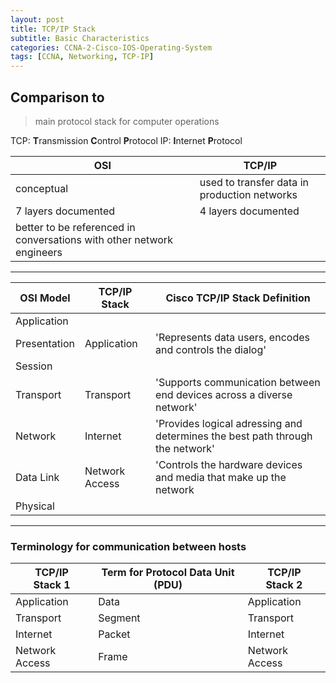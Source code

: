 ```yaml
--- 
layout: post 
title: TCP/IP Stack
subtitle: Basic Characteristics
categories: CCNA-2-Cisco-IOS-Operating-System
tags: [CCNA, Networking, TCP-IP]
---
```


## Comparison to 

> main protocol stack for computer operations

TCP: **T**ransmission **C**ontrol **P**rotocol
IP: **I**nternet **P**rotocol

| OSI | TCP/IP|
| --- | --- |
| conceptual | used to transfer data in production networks |
| 7 layers documented | 4 layers documented |
| better to be referenced in conversations with other network engineers |  |

<hr>

| OSI Model | TCP/IP Stack | Cisco TCP/IP Stack Definition |
| --- | --- | --- | 
| Application |  |  |  
| Presentation | Application | 'Represents data users, encodes and controls the dialog' | 
| Session |  |  | 
| Transport | Transport | 'Supports communication between end devices across a diverse network' | 
| Network | Internet | 'Provides logical adressing and determines the best path through the network' | 
| Data Link | Network Access | 'Controls the hardware devices and media that make up the network | 
| Physical |  |  | 

<hr>

### Terminology for communication between hosts

| TCP/IP Stack 1 | Term for Protocol Data Unit (PDU) | TCP/IP Stack 2 |
| --- | --- | --- | 
| Application | Data | Application |
| Transport | Segment | Transport |
| Internet | Packet | Internet |
| Network Access | Frame | Network Access |